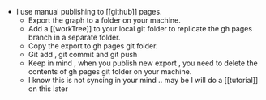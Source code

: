 - I use manual publishing to [[github]] pages.
	- Export the graph to a folder on your machine.
	- Add a [[workTree]] to your local git folder to replicate the gh pages branch in a separate folder.
	- Copy the export to gh pages git folder.
	- Git add , git commit and git push
	- Keep in mind , when you publish new export , you need to delete the contents of gh pages git folder on your machine.
	- I know this is not syncing in your mind .. may be I will do a [[tutorial]] on this later